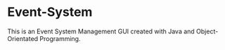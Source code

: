 # Event-System

This is an Event System Management GUI created with Java and Object-Orientated Programming.
